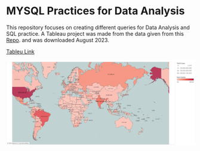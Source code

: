 # MYSQL Practices for Data Analysis

This repository focuses on creating different queries for Data Analysis and SQL practice.
A Tableau project was made from the data given from this [Repo](https://ourworldindata.org/covid-deaths).
and was downloaded August 2023.

[Tableu Link](https://public.tableau.com/app/profile/miguel.figarola/viz/CovidVisualization_16932680165500/CasesandDeaths#1)

![Map](Others/Cases_and_Deaths.png)
